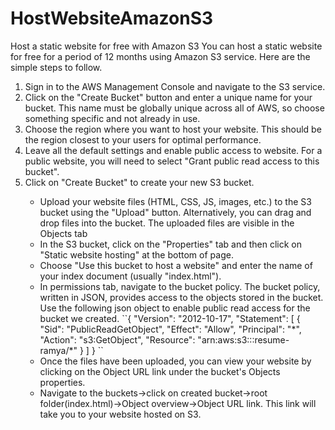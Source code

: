 # HostWebsiteAmazonS3
Host a static website for free with Amazon S3 
You can host a static website for free for a period of 12 months using Amazon S3 service.
Here are the simple steps to follow.
<ol>
<li>Sign in to the AWS Management Console and navigate to the S3 service.</li>
<li>Click on the "Create Bucket" button and enter a unique name for your bucket. This name must be globally unique across all of AWS, so choose something specific and not already in use.</li>
<li>Choose the region where you want to host your website. This should be the region closest to your users for optimal performance.</li>
<li>Leave all the default settings and enable public access to website. For a public website, you will need to select "Grant public read access to this bucket".</li>
<li>Click on "Create Bucket" to create your new S3 bucket.</li>
<ul>
<li>Upload your website files (HTML, CSS, JS, images, etc.) to the S3 bucket using the "Upload" button. Alternatively, you can drag and drop files into the bucket. The uploaded files are visible in the Objects tab</li>
<li>In the S3 bucket, click on the "Properties" tab and then click on "Static website hosting" at the bottom of page.</li>
<li>Choose "Use this bucket to host a website" and enter the name of your index document (usually "index.html").</li>
<li>In permissions tab, navigate to the bucket policy. The bucket policy, written in JSON, provides access to the objects stored in the bucket. Use the following json object to enable public read access for the bucket we created.
``{
    "Version": "2012-10-17",
    "Statement": [
        {
            "Sid": "PublicReadGetObject",
            "Effect": "Allow",
            "Principal": "*",
            "Action": "s3:GetObject",
            "Resource": "arn:aws:s3:::resume-ramya/*"
        }
    ]
}
``
<li>Once the files have been uploaded, you can view your website by clicking on the Object URL link under the bucket's Objects properties.
</li>
<li>Navigate to the buckets->click on created bucket->root folder(index.html)->Object overview->Object URL link.  This link will take you to your website hosted on S3.</li>
